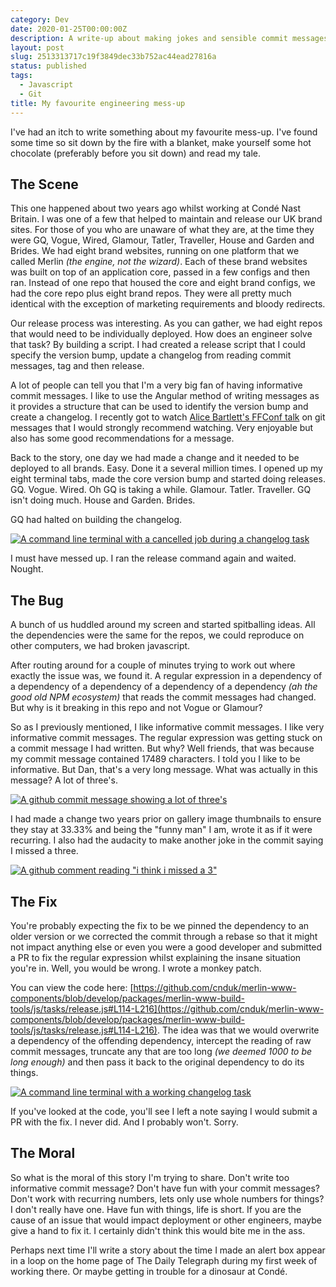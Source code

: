 ```yaml
---
category: Dev
date: 2020-01-25T00:00:00Z
description: A write-up about making jokes and sensible commit messages
layout: post
slug: 2513313717c19f3849dec33b752ac44ead27816a
status: published
tags:
  - Javascript
  - Git
title: My favourite engineering mess-up
---
```


I've had an itch to write something about my favourite mess-up. I've found some time so sit down by the fire with a blanket, make yourself some hot chocolate (preferably before you sit down) and read my tale.

## The Scene

This one happened about two years ago whilst working at Condé Nast Britain. I was one of a few that helped to maintain and release our UK brand sites. For those of you who are unaware of what they are, at the time they were GQ, Vogue, Wired, Glamour, Tatler, Traveller, House and Garden and Brides. We had eight brand websites, running on one platform that we called Merlin _(the engine, not the wizard)_. Each of these brand websites was built on top of an application core, passed in a few configs and then ran. Instead of one repo that housed the core and eight brand configs, we had the core repo plus eight brand repos. They were all pretty much identical with the exception of marketing requirements and bloody redirects.

Our release process was interesting. As you can gather, we had eight repos that would need to be individually deployed. How does an engineer solve that task? By building a script. I had created a release script that I could specify the version bump, update a changelog from reading commit messages, tag and then release.

A lot of people can tell you that I'm a very big fan of having informative commit messages. I like to use the Angular method of writing messages as it provides a structure that can be used to identify the version bump and create a changelog. I recently got to watch [Alice Bartlett's FFConf talk](https://www.youtube.com/watch?v=FQ4IdcrOUz0) on git messages that I would strongly recommend watching. Very enjoyable but also has some good recommendations for a message.

Back to the story, one day we had made a change and it needed to be deployed to all brands. Easy. Done it a several million times. I opened up my eight terminal tabs, made the core version bump and started doing releases. GQ. Vogue. Wired. Oh GQ is taking a while. Glamour. Tatler. Traveller. GQ isn't doing much. House and Garden. Brides.

GQ had halted on building the changelog.

[![A command line terminal with a cancelled job during a changelog task](/images/2513313717c19f3849dec33b752ac44ead27816a-notworking.jpg)](/images/2513313717c19f3849dec33b752ac44ead27816a-notworking.jpg)

I must have messed up. I ran the release command again and waited. Nought.

## The Bug

A bunch of us huddled around my screen and started spitballing ideas. All the dependencies were the same for the repos, we could reproduce on other computers, we had broken javascript.

After routing around for a couple of minutes trying to work out where exactly the issue was, we found it. A regular expression in a dependency of a dependency of a dependency of a dependency of a dependency _(ah the good old NPM ecosystem)_ that reads the commit messages had changed. But why is it breaking in this repo and not Vogue or Glamour?

So as I previously mentioned, I like informative commit messages. I like very informative commit messages. The regular expression was getting stuck on a commit message I had written. But why? Well friends, that was because my commit message contained 17489 characters. I told you I like to be informative. But Dan, that's a very long message. What was actually in this message? A lot of three's.

[![A github commit message showing a lot of three's](/images/2513313717c19f3849dec33b752ac44ead27816a-3.jpg)](/images/2513313717c19f3849dec33b752ac44ead27816a-3.jpg)

I had made a change two years prior on gallery image thumbnails to ensure they stay at 33.33% and being the "funny man" I am, wrote it as if it were recurring. I also had the audacity to make another joke in the commit saying I missed a three.

[![A github comment reading "i think i missed a 3"](/images/2513313717c19f3849dec33b752ac44ead27816a-mrfunnyman.jpg)](/images/2513313717c19f3849dec33b752ac44ead27816a-mrfunnyman.jpg)

## The Fix

You're probably expecting the fix to be we pinned the dependency to an older version or we corrected the commit through a rebase so that it might not impact anything else or even you were a good developer and submitted a PR to fix the regular expression whilst explaining the insane situation you're in. Well, you would be wrong. I wrote a monkey patch.

You can view the code here: [https://github.com/cnduk/merlin-www-components/blob/develop/packages/merlin-www-build-tools/js/tasks/release.js#L114-L216](https://github.com/cnduk/merlin-www-components/blob/develop/packages/merlin-www-build-tools/js/tasks/release.js#L114-L216). The idea was that we would overwrite a dependency of the offending dependency, intercept the reading of raw commit messages, truncate any that are too long _(we deemed 1000 to be long enough)_ and then pass it back to the original dependency to do its things.

[![A command line terminal with a working changelog task](/images/2513313717c19f3849dec33b752ac44ead27816a-monkeypatch.jpg)](/images/2513313717c19f3849dec33b752ac44ead27816a-monkeypatch.jpg)

If you've looked at the code, you'll see I left a note saying I would submit a PR with the fix. I never did. And I probably won't. Sorry.

## The Moral

So what is the moral of this story I'm trying to share. Don't write too informative commit message? Don't have fun with your commit messages? Don't work with recurring numbers, lets only use whole numbers for things? I don't really have one. Have fun with things, life is short. If you are the cause of an issue that would impact deployment or other engineers, maybe give a hand to fix it. I certainly didn't think this would bite me in the ass.

Perhaps next time I'll write a story about the time I made an alert box appear in a loop on the home page of The Daily Telegraph during my first week of working there. Or maybe getting in trouble for a dinosaur at Condé.
